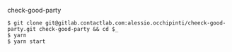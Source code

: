 check-good-party


    $ git clone git@gitlab.contactlab.com:alessio.occhipinti/cheeck-good-party.git check-good-party && cd $_
    $ yarn
    $ yarn start

